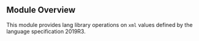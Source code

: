 ## Module Overview

This module provides lang library operations on `xml` values defined by the language specification 2019R3.
